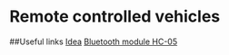 # Remote controlled vehicles

##Useful links
[Idea](https://cxem.net/uprav/uprav43.php)
[Bluetooth module HC-05](https://3d-diy.ru/wiki/arduino-moduli/bluetooth-modul-hc-05/)